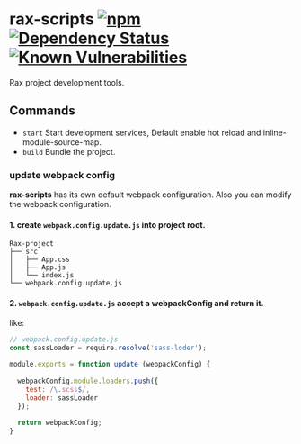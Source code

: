 # rax-scripts [![npm](https://img.shields.io/npm/v/rax-scripts.svg)](https://www.npmjs.com/package/rax-scripts) [![Dependency Status](https://david-dm.org/alibaba/rax.svg?path=packages/rax-scripts)](https://david-dm.org/alibaba/rax.svg?path=packages/rax-scripts) [![Known Vulnerabilities](https://snyk.io/test/npm/rax-scripts/badge.svg)](https://snyk.io/test/npm/rax-scripts)

Rax project development tools.

## Commands 

- `start` Start development services, Default enable hot reload and inline-module-source-map.
- `build` Bundle the project.

### update webpack config

**rax-scripts** has its own default webpack configuration. Also you can modify the webpack configuration.

#### 1. create `webpack.config.update.js` into project root.

```
Rax-project
├── src
│   ├── App.css
│   ├── App.js
│   └── index.js
└── webpack.config.update.js
```

#### 2. `webpack.config.update.js` accept a webpackConfig and return it.

like:

```js
// webpack.config.update.js
const sassLoader = require.resolve('sass-loder');

module.exports = function update (webpackConfig) {
  
  webpackConfig.module.loaders.push({
    test: /\.scss$/,
    loader: sassLoader
  });
  
  return webpackConfig;
}
```